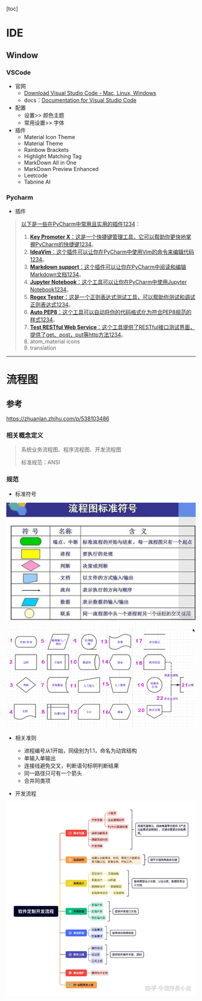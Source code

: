 [toc]

# IDE

## Window

### VSCode

- 官网
  - [Download Visual Studio Code - Mac, Linux, Windows](https://code.visualstudio.com/download#)
  - docs：[Documentation for Visual Studio Code](https://code.visualstudio.com/docs/?dv=win64user)
- 配置
  - 设置>> 颜色主题 
  - 常用设置>> 字体
- 插件
  - Material Icon Theme
  - Material  Theme
  - Rainbow Brackets
  - Highlight Matching Tag
  - MarkDown All in One
  - MarkDown Preview Enhanced
  - Leetcode
  - Tabnine AI

### Pycharm

- 插件

> [以下是一些在PyCharm中常用且实用的插件](https://zhuanlan.zhihu.com/p/339798430)[1](https://zhuanlan.zhihu.com/p/339798430)[2](https://blog.csdn.net/cqcre/article/details/113207681)[3](https://blog.csdn.net/qq_34160248/article/details/122930696)[4](https://blog.csdn.net/weixin_43552143/article/details/119952802)：
>
> 1. [**Key Promoter X**：这是一个快捷键管理工具，它可以帮助你更快地掌握PyCharm的快捷键](https://zhuanlan.zhihu.com/p/339798430)[1](https://zhuanlan.zhihu.com/p/339798430)[2](https://blog.csdn.net/cqcre/article/details/113207681)[3](https://blog.csdn.net/qq_34160248/article/details/122930696)[4](https://blog.csdn.net/weixin_43552143/article/details/119952802)。
> 2. [**IdeaVim**：这个插件可以让你在PyCharm中使用Vim的命令来编辑代码](https://zhuanlan.zhihu.com/p/339798430)[1](https://zhuanlan.zhihu.com/p/339798430)[2](https://blog.csdn.net/cqcre/article/details/113207681)[3](https://blog.csdn.net/qq_34160248/article/details/122930696)[4](https://blog.csdn.net/weixin_43552143/article/details/119952802)。
> 3. [**Markdown support**：这个插件可以让你在PyCharm中阅读和编辑Markdown文档](https://zhuanlan.zhihu.com/p/339798430)[1](https://zhuanlan.zhihu.com/p/339798430)[2](https://blog.csdn.net/cqcre/article/details/113207681)[3](https://blog.csdn.net/qq_34160248/article/details/122930696)[4](https://blog.csdn.net/weixin_43552143/article/details/119952802)。
> 4. [**Jupyter Notebook**：这个工具可以让你在PyCharm中使用Jupyter Notebook](https://zhuanlan.zhihu.com/p/339798430)[1](https://zhuanlan.zhihu.com/p/339798430)[2](https://blog.csdn.net/cqcre/article/details/113207681)[3](https://blog.csdn.net/qq_34160248/article/details/122930696)[4](https://blog.csdn.net/weixin_43552143/article/details/119952802)。
> 5. [**Regex Tester**：这是一个正则表达式测试工具，可以帮助你测试和调试正则表达式](https://zhuanlan.zhihu.com/p/339798430)[1](https://zhuanlan.zhihu.com/p/339798430)[2](https://blog.csdn.net/cqcre/article/details/113207681)[3](https://blog.csdn.net/qq_34160248/article/details/122930696)[4](https://blog.csdn.net/weixin_43552143/article/details/119952802)。
> 6. [**Auto PEP8**：这个工具可以自动将你的代码格式化为符合PEP8规范的样式](https://zhuanlan.zhihu.com/p/339798430)[1](https://zhuanlan.zhihu.com/p/339798430)[2](https://blog.csdn.net/cqcre/article/details/113207681)[3](https://blog.csdn.net/qq_34160248/article/details/122930696)[4](https://blog.csdn.net/weixin_43552143/article/details/119952802)。
> 7. [**Test RESTful Web Service**：这个工具提供了RESTful接口测试界面，提供了get、post，put等http方法](https://zhuanlan.zhihu.com/p/339798430)[1](https://zhuanlan.zhihu.com/p/339798430)[2](https://blog.csdn.net/cqcre/article/details/113207681)[3](https://blog.csdn.net/qq_34160248/article/details/122930696)[4](https://blog.csdn.net/weixin_43552143/article/details/119952802)。
> 8. atom_material icons 
> 9. translation 
>





----



# 流程图

## 参考

https://zhuanlan.zhihu.com/p/538103486

### 相关概念定义

> 系统业务流程图、程序流程图、开发流程图
>
> 标准规范：ANSI

### 规范

- 标准符号

![流程图标准符号](../../assets/4_流程图标准符号.jpeg)

![标准符号](../../assets/5_标准符号.webp)

- 相关准则
  - 进程编号从1开始，同级别为1.1，命名为动宾结构
  - 单输入单输出
  - 连接线避免交叉，判断语句标明判断结果
  - 同一路径只可有一个箭头
  - 合并同类项

- 开发流程

![软件开发流程](../../assets/6_软件开发流程.webp)
